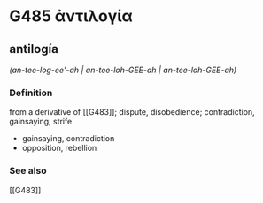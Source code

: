 # G485 ἀντιλογία

## antilogía

_(an-tee-log-ee'-ah | an-tee-loh-GEE-ah | an-tee-loh-GEE-ah)_

### Definition

from a derivative of [[G483]]; dispute, disobedience; contradiction, gainsaying, strife.

- gainsaying, contradiction
- opposition, rebellion

### See also

[[G483]]


